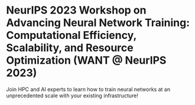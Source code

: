 # NeurIPS 2023 Workshop on Advancing Neural Network Training: Computational Efficiency, Scalability, and Resource Optimization (WANT @ NeurIPS 2023) 
Join HPC and AI experts to learn how to train neural networks at an unprecedented scale with your existing infrastructure! 
